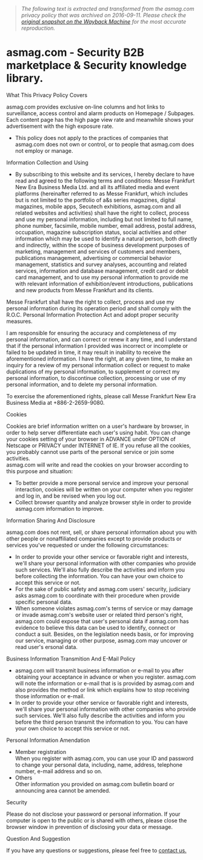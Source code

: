 > *The following text is extracted and transformed from the asmag.com privacy policy that was archived on 2016-09-11. Please check the [original snapshot on the Wayback Machine](https://web.archive.org/web/20160911195102id_/http%3A//www.asmag.com/privacy_policy.aspx) for the most accurate reproduction.*

# asmag.com - Security B2B marketplace & Security knowledge library.

What This Privacy Policy Covers

asmag.com provides exclusive on-line columns and hot links to surveillance, access control and alarm products on Homepage / Subpages. Each content page has the high page view rate and meanwhile shows your advertisement with the high exposure rate.

  * This policy does not apply to the practices of companies that asmag.com does not own or control, or to people that asmag.com does not employ or manage.



Information Collection and Using

  * By subscribing to this website and its services, I hereby declare to have read and agreed to the following terms and conditions: Messe Frankfurt New Era Business Media Ltd. and all its affiliated media and event platforms (hereinafter referred to as Messe Frankfurt, which includes but is not limited to the portfolio of a&s series magazines, digital magazines, mobile apps, Secutech exhibitions, asmag.com and all related websites and activities) shall have the right to collect, process and use my personal information, including but not limited to full name, phone number, facsimile, mobile number, email address, postal address, occupation, magazine subscription status, social activities and other information which may be used to identify a natural person, both directly and indirectly, within the scope of business development purposes of marketing, management and services of customers and members, publications management, advertising or commercial behavior management, statistics and survey analyses, accounting and related services, information and database management, credit card or debit card management, and to use my personal information to provide me with relevant information of exhibition/event introductions, publications and new products from Messe Frankfurt and its clients.



Messe Frankfurt shall have the right to collect, process and use my personal information during its operation period and shall comply with the R.O.C. Personal Information Protection Act and adopt proper security measures.

I am responsible for ensuring the accuracy and completeness of my personal information, and can correct or renew it any time, and I understand that if the personal information I provided was incorrect or incomplete or failed to be updated in time, it may result in inability to receive the aforementioned information. I have the right, at any given time, to make an inquiry for a review of my personal information collect or request to make duplications of my personal information, to supplement or correct my personal information, to discontinue collection, processing or use of my personal information, and to delete my personal information.

To exercise the aforementioned rights, please call Messe Frankfurt New Era Business Media at +886-2-2659-9080.

Cookies

Cookies are brief information written on a user's hardware by browser, in order to help server differentiate each user's using habit. You can change your cookies setting of your browser in ADVANCE under OPTION of Netscape or PRIVACY under INTERNET of IE. If you refuse all the cookies, you probably cannot use parts of the personal service or join some activities.  
asmag.com will write and read the cookies on your browser according to this purpose and situation:

  * To better provide a more personal service and improve your personal interaction, cookies will be written on your computer when you register and log in, and be revised when you log out.
  * Collect browser quantity and analyze browser style in order to provide asmag.com information to improve.



Information Sharing And Disclosure

asmag.com does not rent, sell, or share personal information about you with other people or nonaffiliated companies except to provide products or services you've requested or under the following circumstances:

  * In order to provide your other service or favorable right and interests, we'll share your personal information with other companies who provide such services. We'll also fully describe the activities and inform you before collecting the information. You can have your own choice to accept this service or not.
  * For the sake of public safety and asmag.com users' security, judiciary asks asmag.com to coordinate with their procedure when provide specific personal data. 
  * When someone violates asmag.com's terms of service or may damage or invade asmag.com's website user or related third person's right, asmag.com could expose that user's personal data if asmag.com has evidence to believe this data can be used to identify, connect or conduct a suit. Besides, on the legislation needs basis, or for improving our service, managing or other purpose, asmag.com may uncover or read user's ersonal data.



Business Information Transmition And E-Mail Policy

  * asmag.com will transmit business information or e-mail to you after obtaining your acceptance in advance or when you register. asmag.com will note the information or e-mail that is is provided by asmag.com and also provides the method or link which explains how to stop receiving those information or e-mail.
  * In order to provide your other service or favorable right and interests, we'll share your personal information with other companies who provide such services. We'll also fully describe the activities and inform you before the third person transmit the information to you. You can have your own choice to accept this service or not.



Personal Information Amendation

  * Member registration  
When you register with asmag.com, you can use your ID and password to change your personal data, including, name, address, telephone number, e-mail address and so on.
  * Others  
Other information you provided on asmag.com bulletin board or announcing area cannot be amended.



Security

Please do not disclose your password or personal information. If your computer is open to the public or is shared with others, please close the browser window in prevention of disclosing your data or message.

Question And Suggestion

If you have any questions or suggestions, please feel free to [contact us.](https://web.archive.org/contactus)

  

